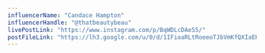 ```yaml
---
influencerName: "Candace Hampton"
influencerHandle: "@thatbeautybeau"
livePostLink: "https://www.instagram.com/p/BqWDLcDAe55/"
postFileLink: "https://lh3.google.com/u/0/d/1IFioaRLtRoeeoTJbVmKfQXIaEK9S-Fc3"
---
```

